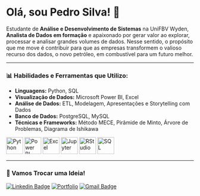 # Olá, sou Pedro Silva! 👋

Estudante de **Análise e Desenvolvimento de Sistemas** na UniFBV Wyden, **Analista de Dados em formação** e apaixonado por gerar valor ao explorar, processar e analisar grandes volumes de dados. Nesse sentido, o propósito que me move é contribuir para que as empresas transformem o valioso recurso dos dados, o novo petróleo, em combustível para um futuro melhor.

---

### 📊 Habilidades e Ferramentas que Utilizo:

- **Linguagens:** Python, SQL
- **Visualização de Dados:** Microsoft Power BI, Excel
- **Análise de Dados:** ETL, Modelagem, Apresentações e Storytelling com Dados
- **Banco de Dados:** PostgreSQL, MySQL
- **Técnicas e Frameworks:** Método MECE, Pirâmide de Minto, Árvore de Problemas, Diagrama de Ishikawa

<img src="https://github.com/user-attachments/assets/1120ee63-71cd-49eb-b315-4c41ddc091d3" alt="Python" width="45"/>
<img src="https://github.com/user-attachments/assets/ac05eac4-e384-40eb-a261-f8b8efeeabc8" alt="Power BI" width="45"/>
<img src="https://github.com/user-attachments/assets/9840fb8c-9fd7-411b-aa64-325df73b73dd" alt="Excel" width="45"/>
<img src="https://github.com/user-attachments/assets/c94e8d56-c48a-4ff8-bc21-968406d2c058" alt="Jupyter" width="45"/>
<img src="https://github.com/user-attachments/assets/d176e4c3-89b7-43dd-a1ea-4a1c5624ea56" alt="RStudio" width="45"/>
<img src="https://github.com/user-attachments/assets/cb82d88f-2741-4845-be01-c635d1229c19" alt="SQL" width="45"/>

---

### 🏅 Vamos Trocar uma Ideia!

[![Linkedin Badge](https://img.shields.io/badge/-Pedro_Silva-blue?style=flat&logo=Linkedin&logoColor=white&link=https://www.linkedin.com/in/pedro-silva-1032a7243/)](https://www.linkedin.com/in/pedro-silva-1032a7243/)
[![Portfolio](https://img.shields.io/badge/Explore_Meu_Portfólio-0052CC?style=flat-square&logo=google-chrome&logoColor=white)](https://projetospedrosilva.com.br/)
[![Gmail Badge](https://img.shields.io/badge/-contatopedrosilva001@gmail.com-c14438?style=flat-square&logo=Gmail&logoColor=white&link=mailto:contatopedrosilva001@gmail.com)](mailto:contatopedrosilva001@gmail.com)



